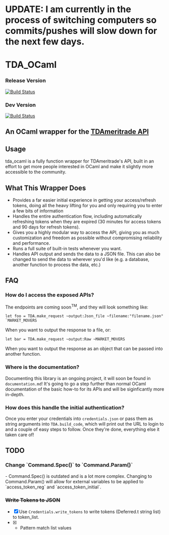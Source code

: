 # UPDATE: I am currently in the process of switching computers so commits/pushes will slow down for the next few days.

# TDA_OCaml

### Release Version
[![Build Status](https://travis-ci.com/tottenhamjm/tda_ocaml.svg?branch=master)](https://travis-ci.com/tottenhamjm/tda_ocaml)

### Dev Version
[![Build Status](https://travis-ci.com/tottenhamjm/tda_ocaml.svg?branch=dev)](https://travis-ci.com/tottenhamjm/tda_ocaml)


## An OCaml wrapper for the [TDAmeritrade API](https://developer.tdameritrade.com/)

## Usage
tda_ocaml is a fully function wrapper for TDAmeritrade's API, built in an effort to get more people interested in OCaml and make it slightly more accessible to the community.

## What This Wrapper Does
- Provides a far easier initial experience in getting your access/refresh tokens, doing all the heavy lifting for you and only requiring you to enter a few bits of information
- Handles the entire authentication flow, including automatically refreshing tokens when they are expired (30 minutes for access tokens and 90 days for refresh tokens).
- Gives you a highly modular way to access the API, giving you as much customization and freedom as possible without compromising reliability and performance.
- Runs a full suite of built-in tests whenever you want.
- Handles API output and sends the data to a JSON file. This can also be changed to send the data to wherever you'd like (e.g. a database, another function to process the data, etc.)

## FAQ
### How do I access the exposed APIs?
The endpoints are coming soon<sup>TM</sup>, and they will look something like:

    let foo = TDA.make_request ~output:Json_file ~filename:"filename.json" `MARKET_MOVERS

When you want to output the response to a file, or:

    let bar = TDA.make_request ~output:Raw ~MARKET_MOVERS

When you want to output the response as an object that can be passed into another function.

### Where is the documentation?
Documenting this library is an ongoing project, it will soon be found in `documentation.md`! It's going to go a step further than normal OCaml documentation of the basic how-to for its APIs and will be siginficantly more in-depth.

### How does this handle the initial authentication?
Once you enter your credentials into `credentials.json` or pass them as string arguments into `TDA.build_code`, which will print out the URL to login to and a couple of easy steps to follow. Once they're done, everything else it taken care of!

## TODO
<h3> Change `Command.Spec()` to `Command.Param()` </h3>
- Command.Spec() is outdated and is a lot more complex. Changing to Command.Param() will allow for external variables to be applied to `access_token_reg` and `access_token_initial`.

<h3> <del> Write Tokens to JSON </del> </h3>

- [x] Use `Credentials.write_tokens` to write tokens (Deferred.t string list) to token_list.
- [x] - Pattern match list values